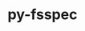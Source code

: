 ---
title: "py-fsspec"
layout: cache
categories: [package, develop-2023-08-20]
meta: {"versions": ["2023.1.0"], "compilers": ["apple-clang@=14.0.0", "gcc@=11.3.0"], "oss": ["ubuntu22.04", "ventura"], "platforms": ["darwin", "linux"], "targets": ["aarch64", "x86_64_v3"], "stacks": ["ml-darwin-aarch64-mps", "ml-linux-x86_64-cpu", "ml-linux-x86_64-cuda", "ml-linux-x86_64-rocm", "root"], "num_specs": 6, "num_specs_by_stack": {"ml-darwin-aarch64-mps": 3, "root": 6, "ml-linux-x86_64-rocm": 2, "ml-linux-x86_64-cuda": 3, "ml-linux-x86_64-cpu": 3}}
spec_details: [{"hash": "biwp3gi5ubuwylk4d3vblnvmxc7lm27t", "compiler": "apple-clang@=14.0.0", "versions": ["2023.1.0"], "os": "ventura", "platform": "darwin", "target": "aarch64", "variants": ["build_system=python_pip", "~http"], "stacks": ["ml-darwin-aarch64-mps", "root"], "size": "-", "tarball": "https://binaries.spack.io/develop-2023-08-20/build_cache/darwin-ventura-aarch64/apple-clang-14.0.0/py-fsspec-2023.1.0/darwin-ventura-aarch64-apple-clang-14.0.0-py-fsspec-2023.1.0-biwp3gi5ubuwylk4d3vblnvmxc7lm27t.spack"}, {"hash": "kbz45ksszlti4jql6jmxqquw2fqp4wis", "compiler": "apple-clang@=14.0.0", "versions": ["2023.1.0"], "os": "ventura", "platform": "darwin", "target": "aarch64", "variants": ["build_system=python_pip", "+http"], "stacks": ["ml-darwin-aarch64-mps", "root"], "size": "-", "tarball": "https://binaries.spack.io/develop-2023-08-20/build_cache/darwin-ventura-aarch64/apple-clang-14.0.0/py-fsspec-2023.1.0/darwin-ventura-aarch64-apple-clang-14.0.0-py-fsspec-2023.1.0-kbz45ksszlti4jql6jmxqquw2fqp4wis.spack"}, {"hash": "f554q4cqksmcdz33frxpnybwmpvdvxyf", "compiler": "apple-clang@=14.0.0", "versions": ["2023.1.0"], "os": "ventura", "platform": "darwin", "target": "aarch64", "variants": ["build_system=python_pip", "~http"], "stacks": ["ml-darwin-aarch64-mps", "root"], "size": "-", "tarball": "https://binaries.spack.io/develop-2023-08-20/build_cache/darwin-ventura-aarch64/apple-clang-14.0.0/py-fsspec-2023.1.0/darwin-ventura-aarch64-apple-clang-14.0.0-py-fsspec-2023.1.0-f554q4cqksmcdz33frxpnybwmpvdvxyf.spack"}, {"hash": "4uqb6mxqzkearzotipxp46x5llawyxtn", "compiler": "gcc@=11.3.0", "versions": ["2023.1.0"], "os": "ubuntu22.04", "platform": "linux", "target": "x86_64_v3", "variants": ["build_system=python_pip", "+http"], "stacks": ["root", "ml-linux-x86_64-rocm", "ml-linux-x86_64-cuda", "ml-linux-x86_64-cpu"], "size": "-", "tarball": "https://binaries.spack.io/develop-2023-08-20/build_cache/linux-ubuntu22.04-x86_64_v3/gcc-11.3.0/py-fsspec-2023.1.0/linux-ubuntu22.04-x86_64_v3-gcc-11.3.0-py-fsspec-2023.1.0-4uqb6mxqzkearzotipxp46x5llawyxtn.spack"}, {"hash": "h5cj3snv4ubz66blg5v54hol2xfm3a73", "compiler": "gcc@=11.3.0", "versions": ["2023.1.0"], "os": "ubuntu22.04", "platform": "linux", "target": "x86_64_v3", "variants": ["build_system=python_pip", "~http"], "stacks": ["root", "ml-linux-x86_64-cuda", "ml-linux-x86_64-cpu"], "size": "-", "tarball": "https://binaries.spack.io/develop-2023-08-20/build_cache/linux-ubuntu22.04-x86_64_v3/gcc-11.3.0/py-fsspec-2023.1.0/linux-ubuntu22.04-x86_64_v3-gcc-11.3.0-py-fsspec-2023.1.0-h5cj3snv4ubz66blg5v54hol2xfm3a73.spack"}, {"hash": "wov5ac723zel2c3vv3xdyk7jd6624mnc", "compiler": "gcc@=11.3.0", "versions": ["2023.1.0"], "os": "ubuntu22.04", "platform": "linux", "target": "x86_64_v3", "variants": ["build_system=python_pip", "~http"], "stacks": ["root", "ml-linux-x86_64-rocm", "ml-linux-x86_64-cuda", "ml-linux-x86_64-cpu"], "size": "-", "tarball": "https://binaries.spack.io/develop-2023-08-20/build_cache/linux-ubuntu22.04-x86_64_v3/gcc-11.3.0/py-fsspec-2023.1.0/linux-ubuntu22.04-x86_64_v3-gcc-11.3.0-py-fsspec-2023.1.0-wov5ac723zel2c3vv3xdyk7jd6624mnc.spack"}]
---
